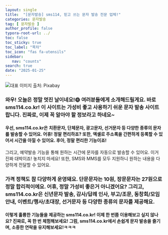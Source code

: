 ```yaml
---
layout: single
title:  "[문자발송] sms114, 믿고 쓰는 문자 발송 전문 업체!"
categories: 문자발송
tag: [ 문자발송 ]
author_profile: false
typora-root-url: ../
toc: false
toc_sticky: true
toc_label: "목차"
toc_icon: "fas fa-utensils"
sidebar:
   nav: "counts"
search: true
date: "2025-01-25"
---
```


![대표 이미지](https://pixabay.com/get/gb52f231d38720e9e1a61530291efbda503a669c6d91b4042517c1637973ceda69cfb5333608b0d87234d3b6897c1637147312acc7b04a4674d354e9391ebef22_640.jpg) 출처: Pixabay <!-- Markdown 이미지 삽입 -->

### 와우! 오늘은 정말 멋진 날이네요!🌞 여러분들에게 소개해드릴게요. 바로 sms114.co.kr! 이 사이트는 가성비 좋고 사용하기 쉬운 문자 발송 사이트랍니다. 진짜로, 이제 꼭 알아야 할 정보라고 하네요~

#### 우선, sms114.co.kr은 치환문자, 단체문자, 광고문자, 선거문자 등 다양한 종류의 문자를 발송할 수 있어요. 어휴! 정말 편리하죠? 또한, 엑셀로 주소록을 간편하게 등록할 수 있어서 시간을 아낄 수 있어요. 후아, 정말 편리한 기능이죠!

그리고, 예약발송 기능을 통해 원하는 시간에 문자를 자동으로 발송할 수 있어요. 이거 진짜 대박이죠! 놓치지 마세요! 또한, SMS와 MMS를 모두 지원하니 원하는 내용을 다양하게 전달할 수 있어요.

### 가격 정책도 참 다양하게 운영돼요. 단문문자는 10원, 장문문자는 27원으로 정말 합리적이에요. 어휴, 정말 가성비 좋은거 아니겠어요? 그리고, sms114.co.kr은 신년문자 발송, 감사/답례 인사, 부고/조문, 동창회/모임 안내, 이벤트/행사/초대장, 선거문자 등 다양한 종류의 문자를 제공해요.

#### 이렇게 훌륭한 기능들을 제공하는 sms114.co.kr! 이제 한 번쯤 이용해보고 싶지 않나요? 진짜로, 꼭 한 번 체험해보세요! 그럼, sms114.co.kr에서 손쉽게 문자 발송을 즐기며, 소중한 연락을 유지해보세요!ㅋㅋㅋ
